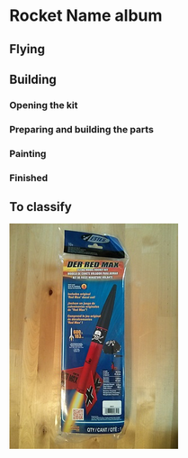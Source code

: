 # Rocket Name album

## Flying

## Building

### Opening the kit

### Preparing and building the parts

### Painting

### Finished

## To classify

![01_unopened_kit_front_small.jpg](./images/01_unopened_kit_front_small.jpg)

